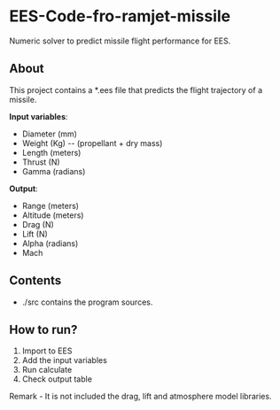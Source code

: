 # EES-Code-fro-ramjet-missile
Numeric solver to predict missile flight performance for EES.

## About
This project contains a *.ees file that predicts the flight trajectory of a missile.

**Input variables**:
* Diameter (mm)
* Weight (Kg) -- (propellant + dry mass)
* Length (meters)
* Thrust (N)
* Gamma (radians)

**Output**:
* Range (meters)
* Altitude (meters)
* Drag (N)
* Lift (N)
* Alpha (radians)
* Mach 

## Contents
* ./src contains the program sources.

## How to run?
1. Import to EES
2. Add the input variables
3. Run calculate
4. Check output table

Remark - It is not included the drag, lift and atmosphere model libraries.
